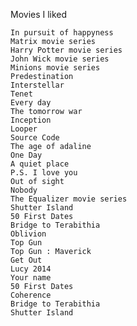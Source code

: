 Movies I liked

    In pursuit of happyness
    Matrix movie series
    Harry Potter movie series
    John Wick movie series 
    Minions movie series
    Predestination
    Interstellar
    Tenet
    Every day
    The tomorrow war
    Inception
    Looper
    Source Code
    The age of adaline
    One Day
    A quiet place
    P.S. I love you
    Out of sight 
    Nobody
    The Equalizer movie series 
    Shutter Island 
    50 First Dates
    Bridge to Terabithia 
    Oblivion
    Top Gun
    Top Gun : Maverick
    Get Out
    Lucy 2014
    Your name
    50 First Dates
    Coherence 
    Bridge to Terabithia
    Shutter Island
    
    


